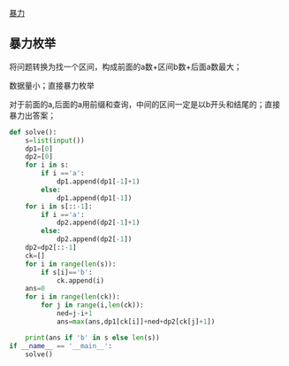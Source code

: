 [暴力](https://codeforces.com/contest/877/problem/B)


## 暴力枚举

将问题转换为找一个区间，构成前面的a数+区间b数+后面a数最大；

数据量小；直接暴力枚举


对于前面的a,后面的a用前缀和查询，中间的区间一定是以b开头和结尾的；直接暴力出答案；

```python
def solve():
    s=list(input())
    dp1=[0]
    dp2=[0]
    for i in s:
        if i =='a':
            dp1.append(dp1[-1]+1)
        else:
            dp1.append(dp1[-1])
    for i in s[::-1]:
        if i =='a':
            dp2.append(dp2[-1]+1)
        else:
            dp2.append(dp2[-1])
    dp2=dp2[::-1]
    ck=[]
    for i in range(len(s)):
        if s[i]=='b':
            ck.append(i)
    ans=0
    for i in range(len(ck)):
        for j in range(i,len(ck)):
            ned=j-i+1
            ans=max(ans,dp1[ck[i]]+ned+dp2[ck[j]+1])

    print(ans if 'b' in s else len(s))
if __name__ == '__main__':
    solve()
```